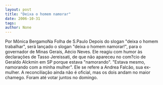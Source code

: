 ```yaml
---
layout: post
title: "Deixa o homem namorar"
date: 2006-10-31
tags: 
author: None
---
```

Por Mônica BergamoNa Folha de S.Paulo&nbsp;Depois do slogan \"deixa o homem trabalhar\", será lançado o slogan \"deixa o homem namorar!\", para o governador de Minas Gerais, Aécio Neves. Ele reagiu com humor às declarações de Tasso Jereissati, de que não apareceu no com?cio de Geraldo Alckmin em SP porque estava \"namorando\". \"Estava mesmo, namorando com a minha mulher\". Ele se refere a Andrea Falcão, sua ex-mulher. A reconciliação ainda não é oficial, mas os dois andam no maior chamego. Foram até votar juntos no domingo. 